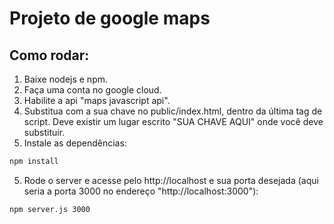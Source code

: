 # Projeto de google maps

## Como rodar:
1. Baixe nodejs e npm.
2. Faça uma conta no google cloud.
3. Habilite a api "maps javascript api".
4. Substitua com a sua chave no public/index.html, dentro da última tag de script. Deve existir um lugar escrito "SUA CHAVE AQUI" onde você deve substituir.
5. Instale as dependências:
```sh
npm install
```
5. Rode o server e acesse pelo http://localhost e sua porta desejada (aqui seria a porta 3000 no endereço "http://localhost:3000"):
```sh
npm server.js 3000
```
